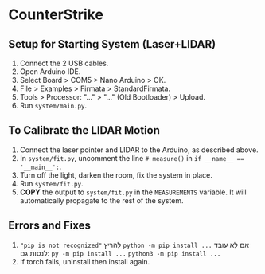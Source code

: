 # CounterStrike
## Setup for Starting System (Laser+LIDAR)
1. Connect the 2 USB cables.
2. Open Arduino IDE.
3. Select Board > COM5 > Nano Arduino > OK.
4. File > Examples > Firmata > StandardFirmata.
5. Tools > Processor: "..." > "..." (Old Bootloader) > Upload.
6. Run `system/main.py`.

## To Calibrate the LIDAR Motion
1. Connect the laser pointer and LIDAR to the Arduino, as described above.
2. In `system/fit.py`, uncomment the line `# measure()` in `if __name__ == '__main__':`.
3. Turn off the light, darken the room, fix the system in place.
4. Run `system/fit.py`.
5. **COPY** the output to `system/fit.py` in the `MEASUREMENTS` variable. It will automatically propagate to the rest of the system.

## Errors and Fixes
1. `"pip is not recognized"`
להריץ
`python -m pip install ...`
אם לא עובד לנסות גם:
`py -m pip install ...`
`python3 -m pip install ...`
2. If torch fails, uninstall then install again.